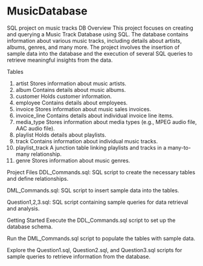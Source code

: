 # MusicDatabase
SQL project on music tracks DB
Overview
This project focuses on creating and querying a Music Track Database using SQL. The database contains information about various music tracks, including details about artists, albums, genres, and many more. The project involves the insertion of sample data into the database and the execution of several SQL queries to retrieve meaningful insights from the data.

Tables
1. artist
Stores information about music artists.
2. album
Contains details about music albums.
3. customer
Holds customer information.
4. employee
Contains details about employees.
5. invoice
Stores information about music sales invoices.
6. invoice_line
Contains details about individual invoice line items.
7. media_type
Stores information about media types (e.g., MPEG audio file, AAC audio file).
8. playlist
Holds details about playlists.
9. track
Contains information about individual music tracks.
10. playlist_track
A junction table linking playlists and tracks in a many-to-many relationship.
11. genre
Stores information about music genres.

Project Files
DDL_Commands.sql: SQL script to create the necessary tables and define relationships.

DML_Commands.sql: SQL script to insert sample data into the tables.

Question1,2,3.sql: SQL script containing sample queries for data retrieval and analysis.


Getting Started
Execute the DDL_Commands.sql script to set up the database schema.

Run the DML_Commands.sql script to populate the tables with sample data.

Explore the Question1.sql, Question2.sql, and Question3.sql scripts for sample queries to retrieve information from the database.


